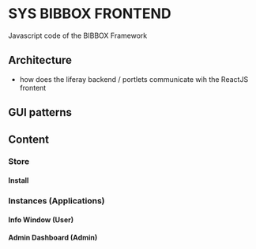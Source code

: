 # SYS BIBBOX FRONTEND
Javascript code of the BIBBOX Framework


## Architecture
 * how does the liferay backend / portlets communicate wih the ReactJS frontent

## GUI patterns

## Content
### Store
#### Install
### Instances (Applications)
#### Info Window (User)
#### Admin Dashboard (Admin)